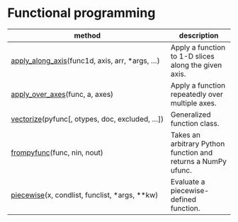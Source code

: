 # Functional programming

method | description
---|---
[apply_along_axis](generated/numpy.apply_along_axis.html#numpy.apply_along_axis)(func1d, axis, arr, \*args, …) | Apply a function to 1-D slices along the given axis.
[apply_over_axes](generated/numpy.apply_over_axes.html#numpy.apply_over_axes)(func, a, axes) | Apply a function repeatedly over multiple axes.
[vectorize](generated/numpy.vectorize.html#numpy.vectorize)(pyfunc[, otypes, doc, excluded, …]) | Generalized function class.
[frompyfunc](generated/numpy.frompyfunc.html#numpy.frompyfunc)(func, nin, nout) | Takes an arbitrary Python function and returns a NumPy ufunc.
[piecewise](generated/numpy.piecewise.html#numpy.piecewise)(x, condlist, funclist, \*args, \*\*kw) | Evaluate a piecewise-defined function.
